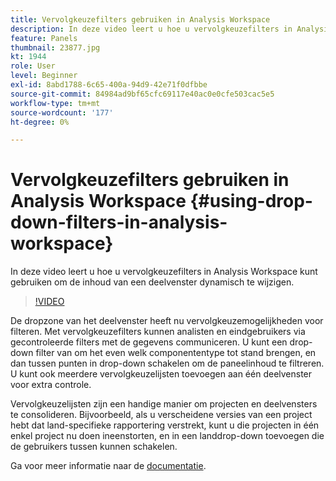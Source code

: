 ```yaml
---
title: Vervolgkeuzefilters gebruiken in Analysis Workspace
description: In deze video leert u hoe u vervolgkeuzefilters in Analysis Workspace kunt gebruiken om de inhoud van een deelvenster dynamisch te wijzigen.
feature: Panels
thumbnail: 23877.jpg
kt: 1944
role: User
level: Beginner
exl-id: 8abd1788-6c65-400a-94d9-42e71f0dfbbe
source-git-commit: 84984ad9bf65cfc69117e40ac0e0cfe503cac5e5
workflow-type: tm+mt
source-wordcount: '177'
ht-degree: 0%

---
```


# Vervolgkeuzefilters gebruiken in Analysis Workspace {#using-drop-down-filters-in-analysis-workspace}

In deze video leert u hoe u vervolgkeuzefilters in Analysis Workspace kunt gebruiken om de inhoud van een deelvenster dynamisch te wijzigen.

>[!VIDEO](https://video.tv.adobe.com/v/23877/?quality=12&learn=on)

De dropzone van het deelvenster heeft nu vervolgkeuzemogelijkheden voor filteren. Met vervolgkeuzefilters kunnen analisten en eindgebruikers via gecontroleerde filters met de gegevens communiceren. U kunt een drop-down filter van om het even welk componententype tot stand brengen, en dan tussen punten in drop-down schakelen om de paneelinhoud te filtreren. U kunt ook meerdere vervolgkeuzelijsten toevoegen aan één deelvenster voor extra controle.

Vervolgkeuzelijsten zijn een handige manier om projecten en deelvensters te consolideren. Bijvoorbeeld, als u verscheidene versies van een project hebt dat land-specifieke rapportering verstrekt, kunt u die projecten in één enkel project nu doen ineenstorten, en in een landdrop-down toevoegen die de gebruikers tussen kunnen schakelen.

Ga voor meer informatie naar de [documentatie](https://experienceleague.adobe.com/docs/analytics/analyze/analysis-workspace/panels/panels.html?lang=nl-NL).
